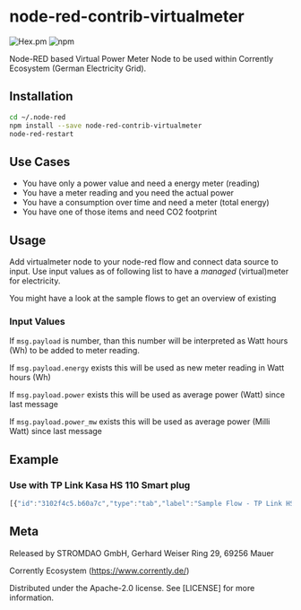 # node-red-contrib-virtualmeter

![Hex.pm](https://img.shields.io/hexpm/l/node-red-contrib-virtualmeter)
![npm](https://img.shields.io/npm/dw/node-red-contrib-virtualmeter)


Node-RED based Virtual Power Meter Node to be used within Corrently Ecosystem (German Electricity Grid).

## Installation
```bash
cd ~/.node-red
npm install --save node-red-contrib-virtualmeter
node-red-restart
```

## Use Cases
- You have only a power value and need a energy meter (reading)
- You have a meter reading and you need the actual power
- You have a consumption over time and need a meter (total energy)
- You have one of those items and need CO2 footprint


## Usage
Add virtualmeter node to your node-red flow and connect data source to input. Use input values as of following list to have a *managed* (virtual)meter for electricity.

You might have a look at the sample flows to get an overview of existing  

### Input Values
If <code>msg.payload</code> is number, than this number will be interpreted as Watt hours (Wh) to be added to meter reading.

If <code>msg.payload.energy</code> exists this will be used as new meter reading in Watt hours (Wh)

If <code>msg.payload.power</code> exists this will be used as average power (Watt) since last message

If <code>msg.payload.power_mw</code> exists this will be used as average power (Milli Watt) since last message

## Example

### Use with TP Link Kasa HS 110 Smart plug
```javascript
[{"id":"3102f4c5.b60a7c","type":"tab","label":"Sample Flow - TP Link HS 110","disabled":false,"info":"Use Virtual Meter On Top of TP Link HS110 Smart Plug meter."},{"id":"bf814178.8ccf9","type":"virtualmeter","z":"3102f4c5.b60a7c","zip":"69256","name":null,"energypricein":0,"energypriceout":0,"x":850,"y":140,"wires":[[],[],[],[]]},{"id":"b3db7484.5dd808","type":"smart-plug","z":"3102f4c5.b60a7c","name":"My Plug","device":"192.168.192.39","interval":10000,"eventInterval":1000,"x":660,"y":140,"wires":[["bf814178.8ccf9"]]},{"id":"888ddfd8.a5484","type":"function","z":"3102f4c5.b60a7c","name":"getMeterInfo","func":"msg.payload=\"getMeterInfo\";\nreturn msg;","outputs":1,"noerr":0,"x":450,"y":140,"wires":[["b3db7484.5dd808"]]},{"id":"79ea072c.2822e8","type":"inject","z":"3102f4c5.b60a7c","name":"","topic":"","payload":"","payloadType":"date","repeat":"","crontab":"","once":false,"onceDelay":0.1,"x":240,"y":140,"wires":[["888ddfd8.a5484"]]}]
```


## Meta
Released by STROMDAO GmbH, Gerhard Weiser Ring 29, 69256 Mauer

Corrently Ecosystem (https://www.corrently.de/)

Distributed under the Apache-2.0 license. See [LICENSE] for more information.
